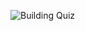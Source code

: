 ![Building Quiz](https://user-images.githubusercontent.com/66247691/221414095-139c7e88-3fa8-412c-b45a-d870a1da2fd2.png)
